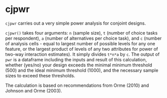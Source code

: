 # cjpwr
`cjpwr` carries out a very simple power analysis for conjoint designs.   


`cjpwr()` takes four arguments: `n` (sample size), `t` (number of choice tasks per respondent), `a` (number of alternatives per choice task), and `c` (number of analysis cells - equal to largest number of possible levels for any one feature, or the largest product of levels of any two attributes for power of two-way interaction estimates). It simply divides `t*n*a` by `c`. The output of `pwr` is a dataframe including the inputs and result of this calculation, whether (yes/no) your design exceeds the minimal minimum threshold (500) and the ideal minimum threshold (1000), and the necessary sample sizes to exceed these thresholds. 

The calculation is based on recommendations from Orme (2010) and Johnson and Orme (2003).
